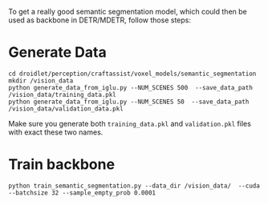 To get a really good semantic segmentation model, which could then be used as backbone in DETR/MDETR, follow those steps:

# Generate Data #


```
cd droidlet/perception/craftassist/voxel_models/semantic_segmentation
mkdir /vision_data
python generate_data_from_iglu.py --NUM_SCENES 500  --save_data_path /vision_data/training_data.pkl
python generate_data_from_iglu.py --NUM_SCENES 50  --save_data_path /vision_data/validation_data.pkl
```

Make sure you generate both `training_data.pkl` and `validation.pkl` files with exact these two names.


# Train backbone #

```
python train_semantic_segmentation.py --data_dir /vision_data/  --cuda --batchsize 32 --sample_empty_prob 0.0001
```
